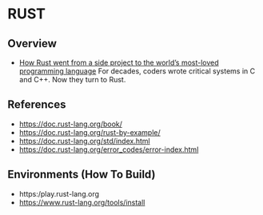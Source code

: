 # RUST
## Overview
- [How Rust went from a side project to the world’s most-loved programming language](https://www.technologyreview.com/2023/02/14/1067869/rust-worlds-fastest-growing-programming-language/) For decades, coders wrote critical systems in C and C++. Now they turn to Rust.
## References
- https://doc.rust-lang.org/book/
- https://doc.rust-lang.org/rust-by-example/
- https://doc.rust-lang.org/std/index.html
- https://doc.rust-lang.org/error_codes/error-index.html
## Environments (How To Build)
- https:/play.rust-lang.org
- https://www.rust-lang.org/tools/install
